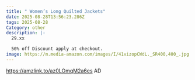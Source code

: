 ```yaml
---
title: " Women’s Long Quilted Jackets"
date: 2025-08-28T13:56:23.286Z
tags: 2025-08-28
Category: other
description: |-
  29.xx

  50% off Discount apply at checkout.
image: https://m.media-amazon.com/images/I/41vizopCWdL._SR400,400_.jpg
---
```

https://amzlink.to/az0LOmqM2a6es   AD